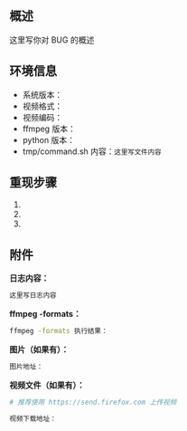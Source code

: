 ## 概述

这里写你对 BUG 的概述


## 环境信息

- 系统版本：
- 视频格式：
- 视频编码：
- ffmpeg 版本：
- python 版本：
- tmp/command.sh 内容：`这里写文件内容`


## 重现步骤

1. 
2. 
3. 


## 附件

**日志内容：**

```bash
这里写日志内容
```


**ffmpeg -formats：**

```bash
ffmpeg -formats 执行结果：

```


**图片（如果有）：**

```bash
图片地址：
```

**视频文件（如果有）：**

```bash
# 推荐使用 https://send.firefox.com 上传视频

视频下载地址：
```
